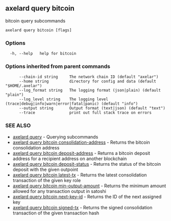 ## axelard query bitcoin

bitcoin query subcommands

```
axelard query bitcoin [flags]
```

### Options

```
  -h, --help   help for bitcoin
```

### Options inherited from parent commands

```
      --chain-id string     The network chain ID (default "axelar")
      --home string         directory for config and data (default "$HOME/.axelar")
      --log_format string   The logging format (json|plain) (default "plain")
      --log_level string    The logging level (trace|debug|info|warn|error|fatal|panic) (default "info")
      --output string       Output format (text|json) (default "text")
      --trace               print out full stack trace on errors
```

### SEE ALSO

- [axelard query](axelard_query.md)	 - Querying subcommands
- [axelard query bitcoin consolidation-address](axelard_query_bitcoin_consolidation-address.md)	 - Returns the bitcoin consolidation address
- [axelard query bitcoin deposit-address](axelard_query_bitcoin_deposit-address.md)	 - Returns a bitcoin deposit address for a recipient address on another blockchain
- [axelard query bitcoin deposit-status](axelard_query_bitcoin_deposit-status.md)	 - Returns the status of the bitcoin deposit with the given outpoint
- [axelard query bitcoin latest-tx](axelard_query_bitcoin_latest-tx.md)	 - Returns the latest consolidation transaction of the given key role
- [axelard query bitcoin min-output-amount](axelard_query_bitcoin_min-output-amount.md)	 - Returns the minimum amount allowed for any transaction output in satoshi
- [axelard query bitcoin next-key-id](axelard_query_bitcoin_next-key-id.md)	 - Returns the ID of the next assigned key
- [axelard query bitcoin signed-tx](axelard_query_bitcoin_signed-tx.md)	 - Returns the signed consolidation transaction of the given transaction hash
